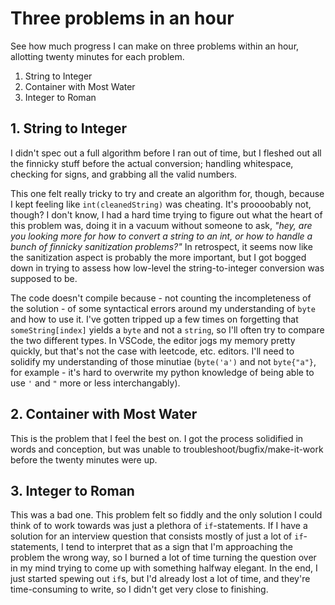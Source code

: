 # Three problems in an hour

See how much progress I can make on three problems within an hour, allotting twenty minutes for each problem.

1. String to Integer
2. Container with Most Water
3. Integer to Roman

## 1. String to Integer

I didn't spec out a full algorithm before I ran out of time, but I fleshed out all the finnicky stuff before the actual conversion; handling whitespace, checking for signs, and grabbing all the valid numbers.

This one felt really tricky to try and create an algorithm for, though, because I kept feeling like `int(cleanedString)` was cheating. It's proooobably not, though? I don't know, I had a hard time trying to figure out what the heart of this problem was, doing it in a vacuum without someone to ask, _"hey, are you looking more for how to convert a string to an int, or how to handle a bunch of finnicky sanitization problems?"_ In retrospect, it seems now like the sanitization aspect is probably the more important, but I got bogged down in trying to assess how low-level the string-to-integer conversion was supposed to be.

The code doesn't compile because - not counting the incompleteness of the solution - of some syntactical errors around my understanding of `byte` and how to use it. I've gotten tripped up a few times on forgetting that `someString[index]` yields a `byte` and not a `string`, so I'll often try to compare the two different types. In VSCode, the editor jogs my memory pretty quickly, but that's not the case with leetcode, etc. editors. I'll need to solidify my understanding of those minutiae (`byte('a')` and not `byte{"a"}`, for example - it's hard to overwrite my python knowledge of being able to use `'` and `"` more or less interchangably).

## 2. Container with Most Water

This is the problem that I feel the best on. I got the process solidified in words and conception, but was unable to troubleshoot/bugfix/make-it-work before the twenty minutes were up.

## 3. Integer to Roman

This was a bad one. This problem felt so fiddly and the only solution I could think of to work towards was just a plethora of `if`-statements. If I have a solution for an interview question that consists mostly of just a lot of `if`-statements, I tend to interpret that as a sign that I'm approaching the problem the wrong way, so I burned a lot of time turning the question over in my mind trying to come up with something halfway elegant. In the end, I just started spewing out `if`s, but I'd already lost a lot of time, and they're time-consuming to write, so I didn't get very close to finishing.
